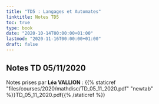 ```yaml
---
title: "TD5 : Langages et Automates"
linktitle: Notes TD5
toc: true
type: book
date: "2020-10-14T00:00:00+01:00"
lastmod: "2020-11-16T00:00:00+01:00"
draft: false
---
```



## Notes TD 05/11/2020

Notes prises par **Léa VALLION** : {{% staticref "files/courses/2020/mathdisc/TD_05_11_2020.pdf" "newtab" %}}TD_05_11_2020.pdf{{% /staticref %}}
